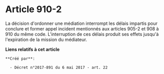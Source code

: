 # Article 910-2

La décision d'ordonner une médiation interrompt les délais impartis pour conclure et former appel incident mentionnés aux
articles 905-2 et 908 à 910 du même code. L'interruption de ces délais produit ses effets jusqu'à l'expiration de la mission
du médiateur.

**Liens relatifs à cet article**

	**Créé par**:

	  - Décret n°2017-891 du 6 mai 2017 - art. 22
